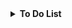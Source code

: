 <details>
  <summary><b>To Do List</b></summary>
  <p>The <b>Kanban Board:</b> </p>
  <ul>
<table>
<thead>
<tr>
<th>Completed</th>
<th>In Progress</th>
<th>To Do</th>
</tr>
</thead>
<tbody>
<tr>
<td>
<ul>
  
  <details>
      <summary>Tasks</summary>
      <li>Set up a new .NET console application project.</li>
      <li>Create the Character and Equipment classes to hold game data.</li>
      <li>Implement the main game loop and the GameState management system.</li>
      <li>Design and implement the Home Screen with the character ASCII art and main menu.</li>
      <li>Create the Battle sub-menu with Campaign and Dungeon options. Use a progress check to conditionally display the Dungeon option.</li>
      <li>Define the data for the first Campaign stage, including the Goblin enemy.\</li>
      <li>Implement the core turn-based combat system.\</li>
      <li>Implement the fixed rewards system to give gold after a fight.</li>
      <li>Implement more feedback from combat UI.</li>
  </details>

</ul>
</td>
<td>
<ul></ul>
</td>
<td>
<ul>
<li>Implement a basic Equipment screen to show the player's gear and stats.</li>
<li>Implement the equipment upgrade logic.</li>
<li>Implement Dungeon logic and unlock stages</li>
</ul>
</td>
</tr>
</tbody>
</table>
  </ul>
</details>
